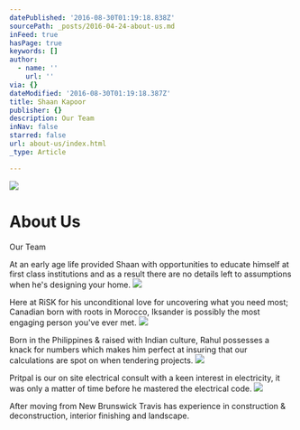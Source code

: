 ```yaml
---
datePublished: '2016-08-30T01:19:18.838Z'
sourcePath: _posts/2016-04-24-about-us.md
inFeed: true
hasPage: true
keywords: []
author:
  - name: ''
    url: ''
via: {}
dateModified: '2016-08-30T01:19:18.387Z'
title: Shaan Kapoor
publisher: {}
description: Our Team
inNav: false
starred: false
url: about-us/index.html
_type: Article

---
```

![](https://the-grid-user-content.s3-us-west-2.amazonaws.com/89c29666-a606-4785-9953-b7c84cceb25c.jpg)

# About Us

Our Team

At an early age life provided Shaan with opportunities to educate himself at first class institutions and as a result there are no details left to assumptions when he's designing your home.
![](https://the-grid-user-content.s3-us-west-2.amazonaws.com/f4fe1b39-43f2-4acc-91c0-f1dbaf7a8074.jpg)

Here at RiSK for his unconditional love for uncovering what you need most; Canadian born with roots in Morocco, Iksander is possibly the most engaging person you've ever met.
![](https://the-grid-user-content.s3-us-west-2.amazonaws.com/8856bf18-b006-4b75-a7b3-336af42e5ccc.jpg)

Born in the Philippines & raised with Indian culture, Rahul possesses a knack for numbers which makes him perfect at insuring that our calculations are spot on when tendering projects.
![](https://the-grid-user-content.s3-us-west-2.amazonaws.com/caa53464-1a37-4190-a028-adec9c4c6f0d.jpg)

Pritpal is our on site electrical consult with a keen interest in electricity, it was only a matter of time before he mastered the electrical code.
![](https://s3-us-west-2.amazonaws.com/the-grid-img/p/6cabdc8a7468a231ca4aa30253681f568a1a64fc.png)

After moving from New Brunswick Travis has experience in construction & deconstruction, interior finishing and landscape.
